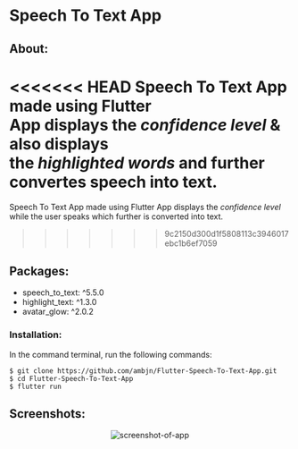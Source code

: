# Speech To Text App

## About:

<<<<<<< HEAD
Speech To Text App made using Flutter <br>
App displays the <i> confidence level </i> & also displays <br>
the <i> highlighted words </i> and further convertes speech into text.
=======
Speech To Text App made using Flutter 
App displays the <i> confidence level </i> while the user speaks which further is converted into text.
>>>>>>> 9c2150d300d1f5808113c3946017ebc1b6ef7059

## Packages:

<ul>
<li> speech_to_text: ^5.5.0</li>
<li> highlight_text: ^1.3.0</li>
<li> avatar_glow: ^2.0.2</li>
</ul>

### Installation:

In the command terminal, run the following commands:

    $ git clone https://github.com/ambjn/Flutter-Speech-To-Text-App.git
    $ cd Flutter-Speech-To-Text-App
    $ flutter run

## Screenshots:

<center> <img src = screenshot/1.png alt='screenshot-of-app'> </center>

